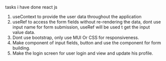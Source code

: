 tasks i have done react js


1. useContext to provide the user data throughout the application 
2. useRef to access the form fields without re-rendering the data, dont use input name for form submission, useRef will be used t get the input value data.
6. Dont use bootstrap, only use MUI Or CSS for responsiveness.
5. Make component of input fields, button and use the component for form building.
4. Make the login screen for user login and view and update his profile.
